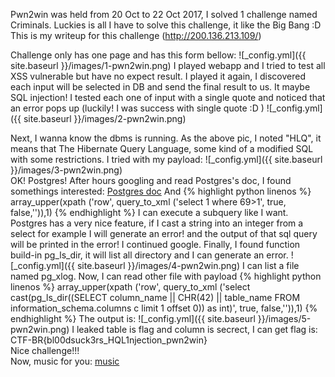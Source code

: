 Pwn2win was held from 20 Oct to 22 Oct 2017, I solved 1 challenge named Criminals. Luckies is all I have to solve this challenge, it like the Big Bang :D
This is my writeup for this challenge (http://200.136.213.109/)

Challenge only has one page and has this form bellow:
![_config.yml]({{ site.baseurl }}/images/1-pwn2win.png)
I played webapp and I tried to test all XSS vulnerable but have no expect result. I played it again, I discovered each input will be selected in DB and send the final result to us. It maybe SQL injection!
I tested each one of input with a single quote and noticed that an error pops up (luckily! I was success with single quote :D ) 
![_config.yml]({{ site.baseurl }}/images/2-pwn2win.png)

Next, I wanna know the dbms is running. As the above pic, I noted "HLQ", it means that The Hibernate Query Language, some kind of a modified SQL with some restrictions. I tried with my payload:
![_config.yml]({{ site.baseurl }}/images/3-pwn2win.png) <br>
OK! Postgres!
After hours googling and read Postgres's doc, I found somethings interested: [Postgres doc](https://www.postgresql.org/message-id/CAHHcreqSb%3Drx9pKCfc5vKL1eD4PU7-3_qEcfiANT4p_2%3DaSTjQ%40mail.gmail.com)
And 
{% highlight python linenos %}
array_upper(xpath ('row', query_to_xml ('select 1 where 69>1', true,  false,'')),1)
{% endhighlight %}
I can execute a subquery like I want. Postgres has a very nice feature, if I cast a string into an integer from a select for example I will generate an error! and the output of that sql query will be printed in the error! I continued google. Finally, I found function build-in pg_ls_dir, it will list all directory and I can generate an error.
![_config.yml]({{ site.baseurl }}/images/4-pwn2win.png)
I can list a file named pg_xlog. Now, I can read other file with payload
{% highlight python linenos %}
array_upper(xpath ('row', query_to_xml ('select cast(pg_ls_dir((SELECT column_name || CHR(42) || table_name FROM information_schema.columns c limit 1 offset 0)) as int)', true,  false,'')),1)
{% endhighlight %}
The output is:
![_config.yml]({{ site.baseurl }}/images/5-pwn2win.png)
I leaked table is flag and column is secrect, I can get flag is: <br>
CTF-BR{bl00dsuck3rs_HQL1njection_pwn2win} <br>
Nice challenge!!! <br>
Now, music for you: [music](https://www.youtube.com/watch?v=s1x1txmfuV8)
